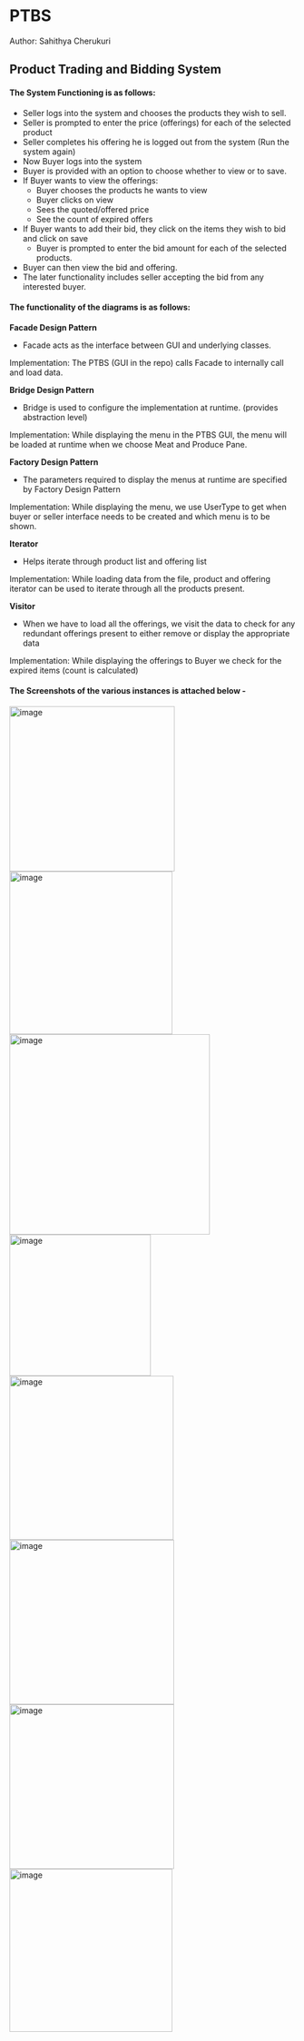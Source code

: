 # PTBS
 Author: Sahithya Cherukuri  
 ## Product Trading and Bidding System

#### The System Functioning is as follows: 
- Seller logs into the system and chooses the products they wish to sell.
- Seller is prompted to enter the price (offerings) for each of the selected product
- Seller completes his offering he is logged out from the system
(Run the system again)
- Now Buyer logs into the system
- Buyer is provided with an option to choose whether to view or to save.
- If Buyer wants to view the offerings:
    - Buyer chooses the products he wants to view
    - Buyer clicks on view
    - Sees the quoted/offered price
    - See the count of expired offers
- If Buyer wants to add their bid, they click on the items they wish to bid and click on save
    - Buyer is prompted to enter the bid amount for each of the selected products.
- Buyer can then view the bid and offering.
- The later functionality includes seller accepting the bid from any interested buyer. 


#### The functionality of the diagrams is as follows:

**Facade Design Pattern**
- Facade acts as the interface between GUI and underlying classes. 

Implementation: The PTBS (GUI in the repo) calls Facade to internally call and load data. 

**Bridge Design Pattern**
- Bridge is used to configure the implementation at runtime. (provides abstraction level)
 
Implementation: While displaying the menu in the PTBS GUI, the menu will be loaded at runtime when we choose Meat and Produce Pane.

**Factory Design Pattern**
- The parameters required to display the menus at runtime are specified by Factory Design Pattern

Implementation:  While displaying the menu, we use UserType to get when buyer or seller interface needs to be created and which menu is to be shown.

**Iterator**
- Helps iterate through product list and offering list

Implementation: While loading data from the file, product and offering iterator can be used to iterate through all the products present.

**Visitor**
- When we have to load all the offerings, we visit the data to check for any redundant offerings present to either remove or display the appropriate data

Implementation: While displaying the offerings to Buyer we check for the expired items (count is calculated)
 
#### The Screenshots of the various instances is attached below - 

<img width="291" alt="image" src="https://user-images.githubusercontent.com/112609945/197127356-ec279442-8c72-4837-86f7-9e422db84854.png">
<img width="287" alt="image" src="https://user-images.githubusercontent.com/112609945/197127518-9f182467-8cd5-4e8f-8b1a-448e8b8fa0e8.png">
<img width="353" alt="image" src="https://user-images.githubusercontent.com/112609945/197127573-7979c04f-8ad1-4736-9b6f-0b6f94abc429.png">
<img width="249" alt="image" src="https://user-images.githubusercontent.com/112609945/197127620-157390c1-7762-4238-a187-376c9584beef.png">
<img width="289" alt="image" src="https://user-images.githubusercontent.com/112609945/197127726-06ce79cc-0e71-4e7a-ab5d-e447864ca929.png">
<img width="290" alt="image" src="https://user-images.githubusercontent.com/112609945/197127806-7e6f14a8-6019-4687-b227-6bfc5c5ae44a.png">
<img width="290" alt="image" src="https://user-images.githubusercontent.com/112609945/197127867-c3c09ce8-668b-499d-99ec-19ee95dcc688.png">
<img width="287" alt="image" src="https://user-images.githubusercontent.com/112609945/197127927-b97af273-1446-43b6-9c4b-55941a6220d7.png">


